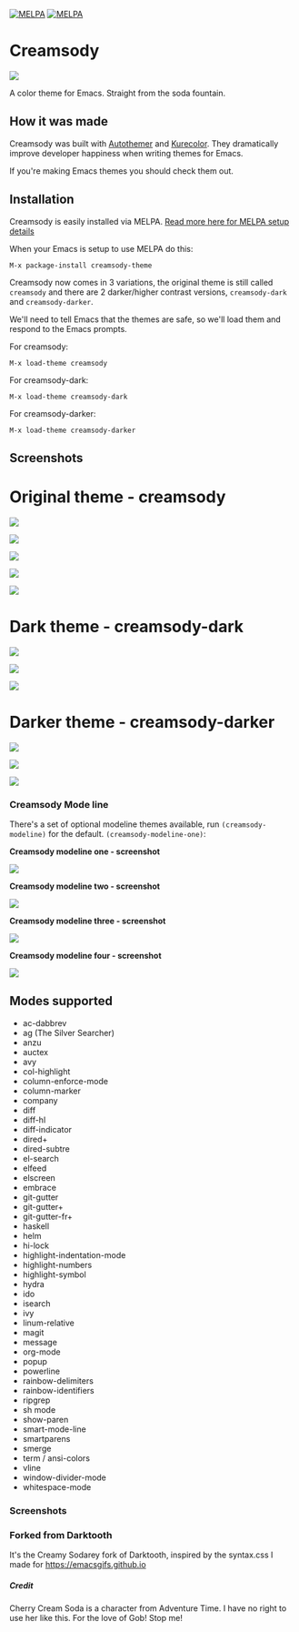 [![MELPA](http://stable.melpa.org/packages/creamsody-theme-badge.svg)](http://stable.melpa.org/#/creamsody-theme) [![MELPA](http://melpa.org/packages/creamsody-theme-badge.svg)](http://melpa.org/#/creamsody-theme)

# Creamsody

![](images/creamsody.png)

A color theme for Emacs.  Straight from the soda fountain.

## How it was made

Creamsody was built with [Autothemer](https://github.com/jasonm23/autothemer) and [Kurecolor](https://github.com/emacsfodder/kurecolor). 
They dramatically improve developer happiness when writing themes for Emacs.

If you're making Emacs themes you should check them out.

## Installation

Creamsody is easily installed via MELPA.  [Read more here for MELPA setup details](http://melpa.org/#/getting-started)

When your Emacs is setup to use MELPA do this:

```
M-x package-install creamsody-theme
```

Creamsody now comes in 3 variations, the original theme is still called `creamsody` and there are 2 
darker/higher contrast versions, `creamsody-dark` and `creamsody-darker`.

We'll need to tell Emacs that the themes are safe, so we'll load them and respond to the Emacs prompts.

For creamsody:

```
M-x load-theme creamsody
```

For creamsody-dark:

```
M-x load-theme creamsody-dark
```

For creamsody-darker:

```
M-x load-theme creamsody-darker
```

## Screenshots

# Original theme - creamsody

![](screenshots/creamsody-multi-window.png)

![](screenshots/screamsody-c-dired-subtree.png)

![](screenshots/creamsody-lisp.png)

![](screenshots/creamsody-shell.png)

![](screenshots/creamsody-yaml.png)

# Dark theme - creamsody-dark

![](screenshots/creamsody-dark-lisp.png)

![](screenshots/creamsody-dark-shell.png)

![](screenshots/creamsody-dark-yaml.png)

# Darker theme - creamsody-darker

![](screenshots/creamsody-darker-lisp.png)

![](screenshots/creamsody-darker-shell.png)

![](screenshots/creamsody-darker-yaml.png)

### Creamsody Mode line

There's a set of optional modeline themes available, run `(creamsody-modeline)` for the default. `(creamsody-modeline-one)`: 

**Creamsody modeline one - screenshot**

![](screenshot/screamsody-modeline-one.png)

**Creamsody modeline two - screenshot**

![](screenshots/creamsody-modeline-two.png)

**Creamsody modeline three - screenshot**

![](screenshots/creamsody-modeline-three.png)

**Creamsody modeline four - screenshot**

![](screenshot/screamsody-modeline-four.png)

## Modes supported

- ac-dabbrev
- ag (The Silver Searcher)
- anzu
- auctex
- avy
- col-highlight
- column-enforce-mode
- column-marker
- company
- diff
- diff-hl
- diff-indicator
- dired+
- dired-subtre
- el-search
- elfeed
- elscreen
- embrace
- git-gutter
- git-gutter+
- git-gutter-fr+
- haskell
- helm
- hi-lock
- highlight-indentation-mode
- highlight-numbers
- highlight-symbol
- hydra
- ido
- isearch
- ivy
- linum-relative
- magit
- message
- org-mode
- popup
- powerline
- rainbow-delimiters
- rainbow-identifiers
- ripgrep
- sh mode
- show-paren
- smart-mode-line
- smartparens
- smerge
- term / ansi-colors
- vline
- window-divider-mode
- whitespace-mode

### Screenshots

### Forked from Darktooth

It's the Creamy Sodarey fork of Darktooth, inspired by the syntax.css I made
for https://emacsgifs.github.io

##### Credit

Cherry Cream Soda is a character from Adventure Time.  I have no right
to use her like this.  For the love of Gob!  Stop me!
